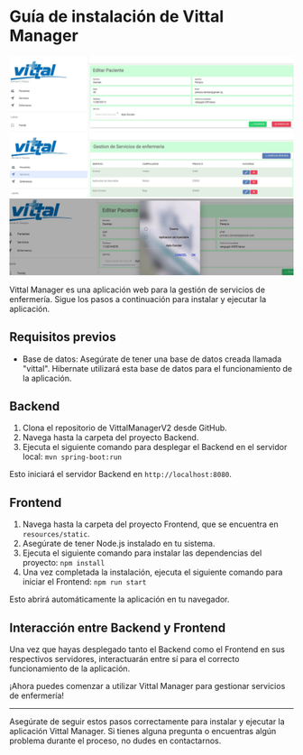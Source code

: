 # Guía de instalación de Vittal Manager

![Texto alternativo](demo1.JPG)
![Texto alternativo](demo2.JPG)
![Texto alternativo](demo3.JPG)

Vittal Manager es una aplicación web para la gestión de servicios de enfermería. Sigue los pasos a continuación para instalar y ejecutar la aplicación.

## Requisitos previos
- Base de datos: Asegúrate de tener una base de datos creada llamada "vittal". Hibernate utilizará esta base de datos para el funcionamiento de la aplicación.

## Backend
1. Clona el repositorio de VittalManagerV2 desde GitHub.
2. Navega hasta la carpeta del proyecto Backend.
3. Ejecuta el siguiente comando para desplegar el Backend en el servidor local: `mvn spring-boot:run`

Esto iniciará el servidor Backend en `http://localhost:8080`.

## Frontend
1. Navega hasta la carpeta del proyecto Frontend, que se encuentra en `resources/static`.
2. Asegúrate de tener Node.js instalado en tu sistema.
3. Ejecuta el siguiente comando para instalar las dependencias del proyecto: `npm install`
4. Una vez completada la instalación, ejecuta el siguiente comando para iniciar el Frontend: `npm run start`

Esto abrirá automáticamente la aplicación en tu navegador.

## Interacción entre Backend y Frontend
Una vez que hayas desplegado tanto el Backend como el Frontend en sus respectivos servidores, interactuarán entre sí para el correcto funcionamiento de la aplicación.

¡Ahora puedes comenzar a utilizar Vittal Manager para gestionar servicios de enfermería!

---

Asegúrate de seguir estos pasos correctamente para instalar y ejecutar la aplicación Vittal Manager. Si tienes alguna pregunta o encuentras algún problema durante el proceso, no dudes en contactarnos.
